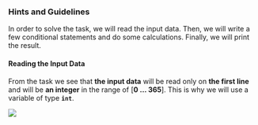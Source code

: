 ### Hints and Guidelines

In order to solve the task, we will read the input data. Then, we will write a few conditional statements and do some calculations. Finally, we will print the result.

#### Reading the Input Data

From the task we see that **the input data** will be read only on **the first line** and will be **an integer** in the range of [**0 … 365**]. This is why we will use a variable of type **`int`**. 

![](/assets/chapter-3-2-images/03.Sleepy****-tom-cat-01.png)